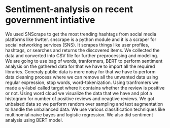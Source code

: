 # Sentiment-analysis on recent government intiative
We used SNScrape to get the most trending hashtags from social media platforms like tiwtter.
snscrape is a python module and it is a scraper for social networking services (SNS). It scrapes things like user profiles, hashtags, or searches and returns the discovered items.
We collected the data and converted into CSV file for further preprocessing and modeling.
We are going to use bag of words, tranformers, BERT to perform sentiment analysis on the gathered data for that we have to import all the required libraries.
Generaly public data is more noisy for that we have to perform data cleaning process where we can remove all the unwanted data using regular expression, stop words, word-tokenization.
Using tranfromers we made a y-label called target where it contains whether the review is positive or not.
Using word cloud we visualize the data that we have and plot a histogram for number of positive reviews and neagtive reviews.
We got unbaised data so we perform random over sampling and text augmentation to handle the unbalanced data.
We use various classification techniques like multinomial naive bayes and logistic regression.
We also did sentiment analysis using BERT model.
